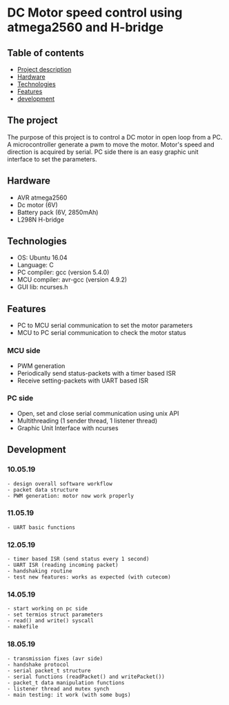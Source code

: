 # DC Motor speed control using atmega2560 and H-bridge

## Table of contents
* [Project description](#the-project)
* [Hardware](#hardware)
* [Technologies](#technologies)
* [Features](#features)
* [development](#development)

## The project
The purpose of this project is to control a DC motor in open loop from a PC. A microcontroller generate a pwm to move the motor. Motor's speed and direction is acquired by serial. PC side there is an easy graphic unit interface to set the parameters.


## Hardware
* AVR atmega2560
* Dc motor (6V)
* Battery pack (6V, 2850mAh)
* L298N H-bridge

## Technologies

* OS: Ubuntu 16.04
* Language: C
* PC compiler: gcc (version 5.4.0)
* MCU compiler: avr-gcc (version 4.9.2)
* GUI lib: ncurses.h

## Features
* PC to MCU serial communication to set the motor parameters
* MCU to PC serial communication to check the motor status

### MCU side

* PWM generation
* Periodically send status-packets with a timer based ISR
* Receive setting-packets with UART based ISR

### PC side
* Open, set and close serial communication using unix API
* Multithreading (1 sender thread, 1 listener thread)
* Graphic Unit Interface with ncurses


## Development

### 10.05.19
	- design overall software workflow
	- packet data structure
	- PWM generation: motor now work properly
	
### 11.05.19
	- UART basic functions
	
### 12.05.19
	- timer based ISR (send status every 1 second)
	- UART ISR (reading incoming packet)
	- handshaking routine
	- test new features: works as expected (with cutecom)

### 14.05.19
	- start working on pc side
	- set termios struct parameters
	- read() and write() syscall
	- makefile

### 18.05.19
	- transmission fixes (avr side)
	- handshake protocol
	- serial packet_t structure
	- serial functions (readPacket() and writePacket())
	- packet_t data manipulation functions
	- listener thread and mutex synch
	- main testing: it work (with some bugs)

	

